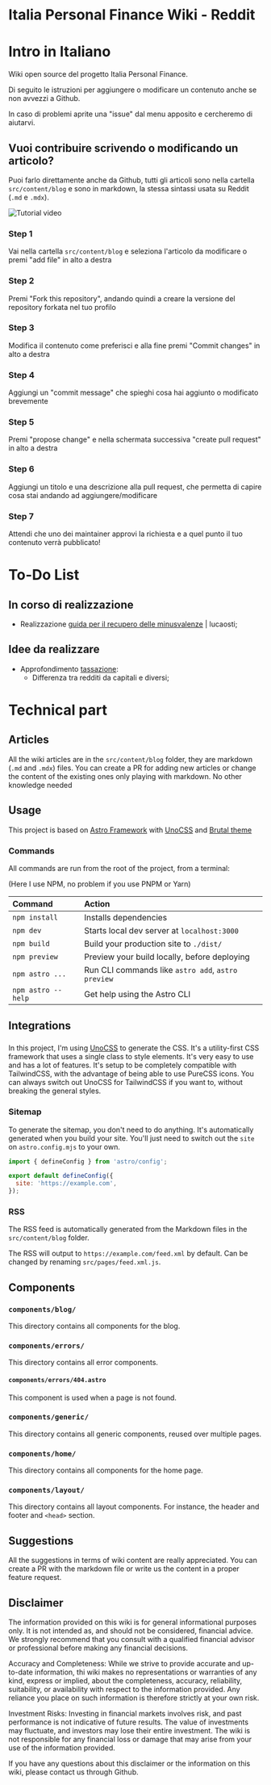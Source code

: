 # Italia Personal Finance Wiki - Reddit

# Intro in Italiano

Wiki open source del progetto Italia Personal Finance.

Di seguito le istruzioni per aggiungere o modificare un contenuto anche se non avvezzi a Github.

In caso di problemi aprite una "issue" dal menu apposito e cercheremo di aiutarvi.

## Vuoi contribuire scrivendo o modificando un articolo?

Puoi farlo direttamente anche da Github, tutti gli articoli sono nella cartella `src/content/blog` e sono in markdown,
la stessa sintassi usata su Reddit (`.md` e `.mdx`).

![Tutorial video](https://github.com/emish89/italiapersonalfinance/blob/main/readme/pr-gif.gif)

### Step 1

Vai nella cartella `src/content/blog` e seleziona l'articolo da modificare o premi "add file" in alto a destra

### Step 2

Premi "Fork this repository", andando quindi a creare la versione del repository forkata nel tuo profilo

### Step 3

Modifica il contenuto come preferisci e alla fine premi "Commit changes" in alto a destra

### Step 4

Aggiungi un "commit message" che spieghi cosa hai aggiunto o modificato brevemente

### Step 5

Premi "propose change" e nella schermata successiva "create pull request" in alto a destra

### Step 6

Aggiungi un titolo e una descrizione alla pull request, che permetta di capire cosa stai andando ad aggiungere/modificare

### Step 7

Attendi che uno dei maintainer approvi la richiesta e a quel punto il tuo contenuto verrà pubblicato!

# To-Do List

## In corso di realizzazione

- Realizzazione [guida per il recupero delle minusvalenze](src/content/blog/loss-recovery.mdx) | lucaosti;

## Idee da realizzare

- Approfondimento [tassazione](src/content/blog/taxation.mdx):
  - Differenza tra redditi da capitali e diversi;

# Technical part

## Articles

All the wiki articles are in the `src/content/blog` folder, they are markdown (`.md` and `.mdx`) files.
You can create a PR for adding new articles or change the content of the existing ones only playing with markdown.
No other knowledge needed

## Usage

This project is based on [Astro Framework](https://github.com/withastro/astro) with [UnoCSS](https://uno.antfu.me/) and [Brutal theme](https://github.com/ElianCodes/brutal)

### Commands

All commands are run from the root of the project, from a terminal:

(Here I use NPM, no problem if you use PNPM or Yarn)

| Command            | Action                                             |
| :----------------- | :------------------------------------------------- |
| `npm install`      | Installs dependencies                              |
| `npm dev`          | Starts local dev server at `localhost:3000`        |
| `npm build`        | Build your production site to `./dist/`            |
| `npm preview`      | Preview your build locally, before deploying       |
| `npm astro ...`    | Run CLI commands like `astro add`, `astro preview` |
| `npm astro --help` | Get help using the Astro CLI                       |

## Integrations

###

In this project, I'm using [UnoCSS](https://uno.antfu.me/) to generate the CSS. It's a utility-first CSS framework that uses a single class to style elements. It's very easy to use and has a lot of features. It's setup to be completely compatible with TailwindCSS, with the advantage of being able to use PureCSS icons. You can always switch out UnoCSS for TailwindCSS if you want to, without breaking the general styles.

### Sitemap

To generate the sitemap, you don't need to do anything. It's automatically generated when you build your site. You'll just need to switch out the `site` on `astro.config.mjs` to your own.

```js title="astro.config.mjs"
import { defineConfig } from 'astro/config';

export default defineConfig({
  site: 'https://example.com',
});
```

### RSS

The RSS feed is automatically generated from the Markdown files in the `src/content/blog` folder.

The RSS will output to `https://example.com/feed.xml` by default. Can be changed by renaming `src/pages/feed.xml.js`.

## Components

### `components/blog/`

This directory contains all components for the blog.

### `components/errors/`

This directory contains all error components.

#### `components/errors/404.astro`

This component is used when a page is not found.

### `components/generic/`

This directory contains all generic components, reused over multiple pages.

### `components/home/`

This directory contains all components for the home page.

### `components/layout/`

This directory contains all layout components. For instance, the header and footer and `<head>` section.

## Suggestions

All the suggestions in terms of wiki content are really appreciated. You can create a PR with the markdown file or write us the content in a proper feature request.

## Disclaimer

The information provided on this wiki is for general informational purposes only. It is not intended as, and should not be considered, financial advice. We strongly recommend that you consult with a qualified financial advisor or professional before making any financial decisions.

Accuracy and Completeness:
While we strive to provide accurate and up-to-date information, thi wiki makes no representations or warranties of any kind, express or implied, about the completeness, accuracy, reliability, suitability, or availability with respect to the information provided. Any reliance you place on such information is therefore strictly at your own risk.

Investment Risks:
Investing in financial markets involves risk, and past performance is not indicative of future results. The value of investments may fluctuate, and investors may lose their entire investment. The wiki is not responsible for any financial loss or damage that may arise from your use of the information provided.

If you have any questions about this disclaimer or the information on this wiki, please contact us through Github.

